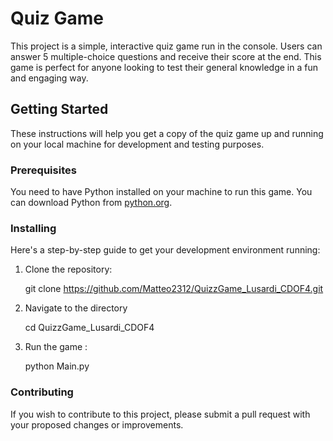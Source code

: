 # Quiz Game

This project is a simple, interactive quiz game run in the console. Users can answer 5  multiple-choice questions and receive their score at the end. This game is perfect for anyone looking to test their general knowledge in a fun and engaging way.

## Getting Started

These instructions will help you get a copy of the quiz game up and running on your local machine for development and testing purposes.

### Prerequisites

You need to have Python installed on your machine to run this game. You can download Python from [python.org](https://www.python.org/downloads/).

### Installing

Here's a step-by-step guide to get your development environment running:

1. Clone the repository:

   git clone https://github.com/Matteo2312/QuizzGame_Lusardi_CDOF4.git

2. Navigate to the directory 

    cd QuizzGame_Lusardi_CDOF4

3. Run the game :

    python Main.py

### Contributing 

If you wish to contribute to this project, please submit a pull request with your proposed changes or improvements.
